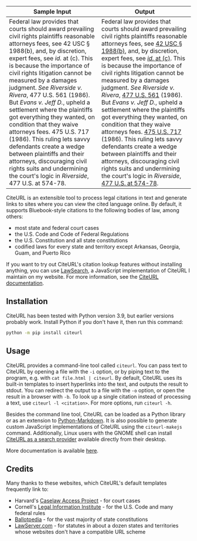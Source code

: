 | Sample Input                                                 | Output                                                       |
| ------------------------------------------------------------ | ------------------------------------------------------------ |
| Federal law provides that courts should award prevailing civil rights plaintiffs reasonable attorneys fees, see 42 USC § 1988(b), and, by discretion, expert fees, see *id.* at (c). This is because the importance of civil rights litigation cannot be measured by a damages judgment. *See* *Riverside v. Rivera*, 477 U.S. 561 (1986). But *Evans v. Jeff D.*, upheld a settlement where the plaintiffs got everything they wanted, on condition that they waive attorneys fees. 475 U.S. 717 (1986). This ruling lets savvy defendants create a wedge between plaintiffs and their attorneys, discouraging civil rights suits and undermining the court's logic in *Riverside*, 477 U.S. at 574-78. | Federal law provides that courts should award prevailing civil rights plaintiffs reasonable attorneys fees, see [42 USC § 1988(b)](https://www.law.cornell.edu/uscode/text/42/1988#b), and, by discretion, expert fees, see [*id.* at (c)](https://www.law.cornell.edu/uscode/text/42/1988#c). This is because the importance of civil rights litigation cannot be measured by a damages judgment. *See* *Riverside v. Rivera*, [477 U.S. 561](https://cite.case.law/us/477/561) (1986). But *Evans v. Jeff D.*, upheld a settlement where the plaintiffs got everything they wanted, on condition that they waive attorneys fees. [475 U.S. 717](https://cite.case.law/us/475/717) (1986). This ruling lets savvy defendants create a wedge between plaintiffs and their attorneys, discouraging civil rights suits and undermining the court's logic in *Riverside*, [477 U.S. at 574-78](https://cite.case.law/us/477/561#p574). |

CiteURL is an extensible tool to process legal citations in text and generate links to sites where you can view the cited language online. By default, it supports Bluebook-style citations to the following bodies of law, among others:

- most state and federal court cases
- the U.S. Code and Code of Federal Regulations
- the U.S. Constitution and all state constitutions
- codified laws for every state and territory except Arkansas, Georgia, Guam, and Puerto Rico

If you want to try out CiteURL's citation lookup features without installing anything, you can use [LawSearch](https://raindrum.github.io/lawsearch), a JavaScript implementation of CiteURL I maintain on my website. For more information, see the [CiteURL documentation](https://raindrum.github.io/citeurl/).

## Installation

CiteURL has been tested with Python version 3.9, but earlier versions probably work. Install Python if you don't have it, then run this command:

```bash
python -m pip install citeurl
```

## Usage

CiteURL provides a command-line tool called `citeurl`. You can pass text to CiteURL by opening a file with the `-i` option, or by piping text to the program, e.g. with `cat file.html | citeurl`. By default, CiteURL uses its built-in templates to insert hyperlinks into the text, and outputs the result to stdout. You can redirect the output to a file with the `-o` option, or open the result in a browser with `-b`. To look up a single citation instead of processing a text, use `citeurl -l <citation>`. For more options, run `citeurl -h`.

Besides the command line tool, CiteURL can be loaded as a Python library or as an extension to [Python-Markdown](https://python-markdown.github.io/). It is also possible to generate custom JavaScript implementations of CiteURL using the `citeurl-makejs` command. Additionally, Linux users with the GNOME shell can install [CiteURL as a search provider](https://github.com/raindrum/gnome-citeurl-search-provider) available directly from their desktop.

More documentation is available [here](https://raindrum.github.io/citeurl/).

## Credits

Many thanks to these websites, which CiteURL's default templates frequently link to:

- Harvard's [Caselaw Access Project](https://cite.case.law/) - for court cases
- Cornell's [Legal Information Institute](https://www.law.cornell.edu/) - for the U.S. Code and many federal rules
- [Ballotpedia](https://ballotpedia.org) - for the vast majority of state constitutions
- [LawServer.com](https://www.lawserver.com/tools/laws) - for statutes in about a dozen states and territories whose websites don't have a compatible URL scheme
